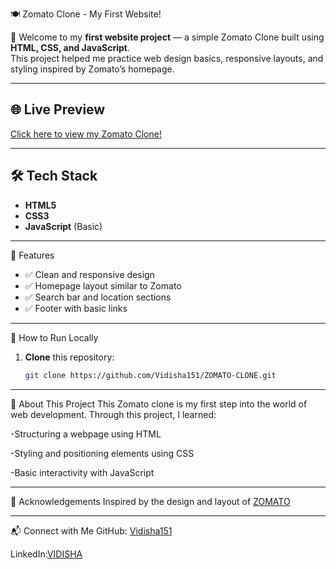  🍽️ Zomato Clone - My First Website!

🚀 Welcome to my **first website project** — a simple Zomato Clone built using **HTML, CSS, and JavaScript**.  
This project helped me practice web design basics, responsive layouts, and styling inspired by Zomato’s homepage.

---

## 🌐 Live Preview

[Click here to view my Zomato Clone!]()


---

## 🛠️ Tech Stack

- **HTML5**  
- **CSS3**  
- **JavaScript** (Basic)

---

 🎯 Features

- ✅ Clean and responsive design
- ✅ Homepage layout similar to Zomato
- ✅ Search bar and location sections
- ✅ Footer with basic links

---

 🚀 How to Run Locally

1. **Clone** this repository:
   ```bash
   git clone https://github.com/Vidisha151/ZOMATO-CLONE.git

---

🌱 About This Project
This Zomato clone is my first step into the world of web development.
Through this project, I learned:

-Structuring a webpage using HTML

-Styling and positioning elements using CSS

-Basic interactivity with JavaScript

---

🙌 Acknowledgements
Inspired by the design and layout of [ZOMATO](https://www.zomato.com/)

---
📬 Connect with Me
GitHub: [Vidisha151](https://github.com/Vidisha151)

LinkedIn:[VIDISHA](http://www.linkedin.com/in/vidishakyp)



